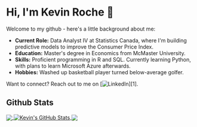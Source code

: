# Hi, I'm Kevin Roche 👋

Welcome to my github - here's a little background about me:

- **Current Role:** Data Analyst IV at Statistics Canada, where I'm building predictive models to improve the Consumer Price Index.
- **Education:** Master's degree in Economics from McMaster University.
- **Skills:** Proficient programming in R and SQL. Currently learning Python, with plans to learn Microsoft Azure afterwards.
- **Hobbies:** Washed up basketball player turned below-average golfer.

Want to connect? Reach out to me on [![LinkedIn][1.2]][1].

## Github Stats

<a href="https://github.com/kevinroche22/kevinroche22">
  <img align="center" src="https://github-readme-stats.vercel.app/api/top-langs/?username=kevinroche22&title_color=ffffff&text_color=c9cacc&icon_color=2bbc8a&bg_color=1d1f21&langs_count=2" />
</a>
<a href="https://github.com/kevinroche22/kevinroche22">
  <img align="center" src="https://github-readme-stats.vercel.app/api?username=kevinroche22&show_icons=true&line_height=27&count_private=true&title_color=ffffff&text_color=c9cacc&icon_color=2bbc8a&bg_color=1d1f21" alt="Kevin's GitHub Stats" />
</a>

<!-- Reference objects -->

[1.2]: https://raw.githubusercontent.com/MartinHeinz/MartinHeinz/master/linkedin-3-16.png (LinkedIn icon without padding)
[2]: https://www.linkedin.com/in/heinz-martin/

<img align="center" src="https://github-readme-stats.vercel.app/api/top-langs/?username=kevinroche22&theme=<THEME_NAME>" />
